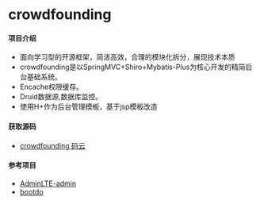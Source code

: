 # crowdfounding


#### 项目介绍
- 面向学习型的开源框架，简洁高效，合理的模块化拆分，展现技术本质
- crowdfounding是以SpringMVC+Shiro+Mybatis-Plus为核心开发的精简后台基础系统。
- Encache权限缓存。
- Druid数据源,数据库监控。
- 使用H+作为后台管理模板，基于jsp模板改造


#### 获取源码
- [crowdfounding 码云](https://gitee.com/wayn111/crowdfounding)


#### 参考项目
- [AdminLTE-admin](https://gitee.com/zhougaojun/KangarooAdmin/tree/master)
- [bootdo](https://gitee.com/lcg0124/bootdo)